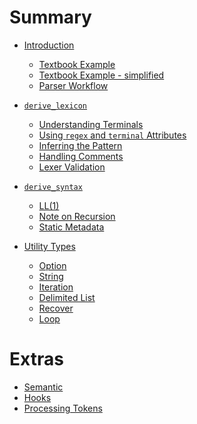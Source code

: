 # Summary

- [Introduction](./intro.md)
  - [Textbook Example](./example_g.md)
  - [Textbook Example - simplified](./example_simple_g.md)
  - [Parser Workflow](./flow.md)

- [`derive_lexicon`](./lexical_analysis/derive_lexicon_g.md)
  - [Understanding Terminals](./lexical_analysis/terminals_g.md)
  - [Using `regex` and `terminal` Attributes](./lexical_analysis/regex_terminals_g.md)
  - [Inferring the Pattern](./lexical_analysis/inferred_regex_g.md)
  - [Handling Comments](./lexical_analysis/extracted_g.md)
  - [Lexer Validation](./lexical_analysis/lexer_validation_g.md)

- [`derive_syntax`](./syntax_analysis/derive_syntax_g.md)
  - [LL(1)](./syntax_analysis/ll1.md)
  - [Note on Recursion](./syntax_analysis/recursion.md)
  - [Static Metadata]()

- [Utility Types](./tp/intro.md)
  - [Option](./tp/option.md)
  - [String](./tp/string.md)
  - [Iteration](./tp/iter.md)
  - [Delimited List](./tp/delimited.md)
  - [Recover](./tp/recover.md)
  - [Loop](./tp/loop.md)

# Extras

- [Semantic]()
- [Hooks]()
- [Processing Tokens]()
